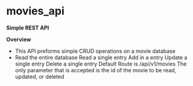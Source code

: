 # movies_api
**Simple REST API**

**Overview**
* This API preforms simple CRUD operations on a movie database
* Read the entire database
Read a single entry
Add in a entry
Update a single entry
Delete a single entry
Default Route is /api/v1/movies
The only parameter that is accepted is the id of the movie to be read, updated, or deleted

